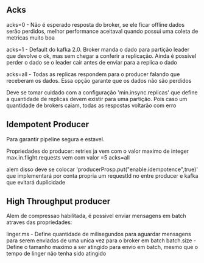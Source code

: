 ## Acks

acks=0 - Não é esperado resposta do broker, se ele ficar offline dados serão perdidos, melhor performance aceitaval quando possui uma coleta de metricas muito boa

acks=1 - Default do kafka 2.0. Broker manda o dado para partição leader que devolve o ok, mas sem chegar a conferir a replicação. Ainda é possivel perder o dado se o leader cair antes de enviar para a replica o dado

acks=all - Todas as replicas respondem para o producer falando que receberam os dados. Essa opção garante que os dados não são perdidos

Deve se tomar cuidado com a configuração 'min.insync.replicas' que define a quantidade de replicas devem existir para uma partição. Pois caso um quantidade de brokers caiam, todas as respostas voltarão com erro

## Idempotent Producer

Para garantir pipeline segura e estavel.

Propriedades do producer:
retries ja vem com o valor maximo de integer
max.in.flight.requests vem com valor =5
acks=all 

alem disso deve se colocar 'producerProsp.put("enable.idempotence",true)' que implementará por conta propria um requestId no entre producer e kafka que evitará duplicidade

## High Throughput producer

Alem de compressao habilitada, é possivel enviar mensagens em batch atraves das propriedades:

linger.ms - Define quantidade de milisegundos para aguardar mensagens para serem enviadas de uma unica vez para o broker em batch
batch.size - Define o tamanho maximo a ser atingido para envio em batch, mesmo que o tempo de linger não tenha sido atingido